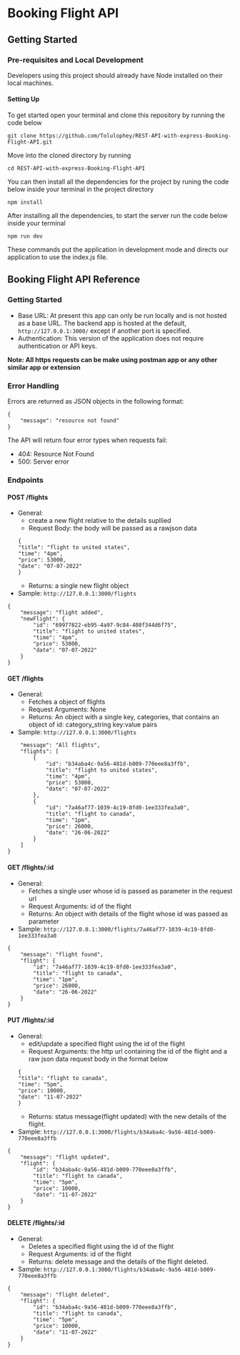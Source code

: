 # Booking Flight API

## Getting Started

### Pre-requisites and Local Development 
Developers using this project should already have Node installed on their local machines.

#### Setting Up

To get started open your terminal and clone this repository by running the code below
```
git clone https://github.com/Tolulophey/REST-API-with-express-Booking-Flight-API.git
```
Move into the cloned directory by running
```
cd REST-API-with-express-Booking-Flight-API
```
You can then install all the dependencies for the project by runing the code below inside your terminal in the project directory
```
npm install
```

After installing all the dependencies, to start the server run the code below inside your terminal
```
npm run dev
```

These commands put the application in development mode and directs our application to use the index.js file.

## Booking Flight API Reference

### Getting Started
- Base URL: At present this app can only be run locally and is not hosted as a base URL. The backend app is hosted at the default, `http://127.0.0.1:3000/` except if another port is specified. 
- Authentication: This version of the application does not require authentication or API keys. 


**Note: All https requests can be make using postman app or any other similar app or extension**

### Error Handling
Errors are returned as JSON objects in the following format:
```
{
    "message": "resource not found"
}
```
The API will return four error types when requests fail:
- 404: Resource Not Found
- 500: Server error 

### Endpoints 

#### POST /flights
- General:
    - create a new flight relative to the details supllied
    - Request Body: the body will be passed as a rawjson data
    ```
    {
    "title": "flight to united states",
    "time": "4pm",
    "price": 53000,
    "date": "07-07-2022"
    }
    ```
    - Returns: a single new flight object
- Sample: `http://127.0.0.1:3000/flights`
```
{
    "message": "flight added",
    "newFlight": {
        "id": "69977822-eb95-4a97-9c84-408f344d6f75",
        "title": "flight to united states",
        "time": "4pm",
        "price": 53000,
        "date": "07-07-2022"
    }
}
```

#### GET /flights
- General:
    - Fetches a object of flights
    - Request Arguments: None 
    - Returns: An object with a single key, categories, that contains an object of id: category_string key:value pairs
- Sample: `http://127.0.0.1:3000/flights`

``` {
    "message": "All flights",
    "flights": [
        {
            "id": "b34aba4c-9a56-481d-b009-770eee8a3ffb",
            "title": "flight to united states",
            "time": "4pm",
            "price": 53000,
            "date": "07-07-2022"
        },
        {
            "id": "7a46af77-1039-4c19-8fd0-1ee333fea3a0",
            "title": "flight to canada",
            "time": "1pm",
            "price": 26000,
            "date": "26-06-2022"
        }
    ]
}
```

#### GET /flights/:id
- General:
    - Fetches a single user whose id is passed as parameter in the request url
    - Request Arguments: id of the flight
    - Returns: An object with details of the flight whose id was passed as parameter
- Sample: `http://127.0.0.1:3000/flights/7a46af77-1039-4c19-8fd0-1ee333fea3a0`
```
{
    "message": "flight found",
    "flight": {
        "id": "7a46af77-1039-4c19-8fd0-1ee333fea3a0",
        "title": "flight to canada",
        "time": "1pm",
        "price": 26000,
        "date": "26-06-2022"
    }
}
```

#### PUT /flights/:id
- General:
    - edit/update a specified flight using the id of the flight
    - Request Arguments: the http url containing the id of the flight and a raw json data request body in the format below
    ```
    {
    "title": "flight to canada",
    "time": "5pm",
    "price": 10000,
    "date": "11-07-2022"
    }
    ```
    - Returns: status message(flight updated) with the new details of the flight.
- Sample: `http://127.0.0.1:3000/flights/b34aba4c-9a56-481d-b009-770eee8a3ffb`
```
{
    "message": "flight updated",
    "flight": {
        "id": "b34aba4c-9a56-481d-b009-770eee8a3ffb",
        "title": "flight to canada",
        "time": "5pm",
        "price": 10000,
        "date": "11-07-2022"
    }
}
```

#### DELETE /flights/:id
- General:
    - Deletes a specified flight using the id of the flight
    - Request Arguments: id of the flight 
    - Returns: delete message and the details of the flight deleted.
- Sample: `http://127.0.0.1:3000/flights/b34aba4c-9a56-481d-b009-770eee8a3ffb`
```
{
    "message": "flight deleted",
    "flight": {
        "id": "b34aba4c-9a56-481d-b009-770eee8a3ffb",
        "title": "flight to canada",
        "time": "5pm",
        "price": 10000,
        "date": "11-07-2022"
    }
}
```

